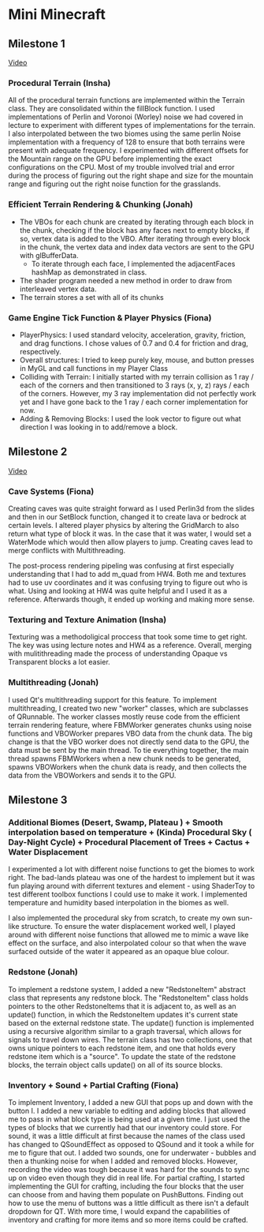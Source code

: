 # Mini Minecraft
## Milestone 1
[Video](https://youtu.be/f-kt_XCjlXg)
### Procedural Terrain (Insha)
All of the procedural terrain functions are implemented within the Terrain class. They are consolidated within the fillBlock function. I used implementations of Perlin and Voronoi (Worley) noise we had covered in lecture to experiment with different types of implementations for the terrain. I also interpolated between the two biomes using the same perlin Noise implementation with a frequency of 128 to ensure that both terrains were present with adequate frequency. I experimented with different offsets for the Mountain range on the GPU before implementing the exact configurations on the CPU. Most of my trouble involved trial and error during the process of figuring out the right shape and size for the mountain range and figuring out the right noise function for the grasslands. 

### Efficient Terrain Rendering & Chunking (Jonah)

- The VBOs for each chunk are created by iterating through each block in the chunk, checking if the block has any faces next to empty blocks, if so, vertex data is added to the VBO. After iterating through every block in the chunk, the vertex data and index data vectors are sent to the GPU with glBufferData.
  - To iterate through each face, I implemented the adjacentFaces hashMap as demonstrated in class.
- The shader program needed a new method in order to draw from interleaved vertex data.
- The terrain stores a set with all of its chunks

### Game Engine Tick Function & Player Physics (Fiona)
- PlayerPhysics: I used standard velocity, acceleration, gravity, friction, and drag functions. I chose values of 0.7 and 0.4 for friction and drag, respectively. 
- Overall structures: I tried to keep purely key, mouse, and button presses in MyGL and call functions in my Player Class
- Colliding with Terrain: I initially started with my terrain collision as 1 ray / each of the corners and then transitioned to 3 rays (x, y, z) rays / each of the corners. However, my 3 ray implementation did not perfectly work yet and I have gone back to the 1 ray / each corner implementation for now.
- Adding & Removing Blocks: I used the look vector to figure out what direction I was looking in to add/remove a block. 

## Milestone 2
[Video](https://youtu.be/FK23mczUOP8)
### Cave Systems (Fiona)
Creating caves was quite straight forward as I used Perlin3d from the slides and then in our SetBlock function, changed it to create lava or bedrock at certain levels. I altered player physics by altering the GridMarch to also return what type of block it was. In the case that it was water, I would set a WaterMode which would then allow players to jump. Creating caves lead to merge conflicts with Multithreading. 

The post-process rendering pipeling was confusing at first especially understanding that I had to add m_quad from HW4. Both me and textures had to use uv coordinates and it was confusing trying to figure out who is what. Using and looking at HW4 was quite helpful and I used it as a reference. Afterwards though, it ended up working and making more sense. 

### Texturing and Texture Animation (Insha)
Texturing was a methodoligical proccess that took some time to get right. The key was using lecture notes and HW4 as a reference. Overall, merging with mulitithreading made the process of understanding Opaque vs Transparent blocks a lot easier. 

### Multithreading (Jonah)
I used Qt's multithreading support for this feature. To implement multithreading, I created two new "worker" classes, which are subclasses of QRunnable. The worker classes mostly reuse code from the efficient terrain rendering feature, where FBMWorker generates chunks using noise functions and VBOWorker prepares VBO data from the chunk data. The big change is that the VBO worker does not directly send data to the GPU, the data must be sent by the main thread. To tie everything together, the main thread spawns FBMWorkers when a new chunk needs to be generated, spawns VBOWorkers when the chunk data is ready, and then collects the data from the VBOWorkers and sends it to the GPU.

## Milestone 3

### Additional Biomes (Desert, Swamp, Plateau ) + Smooth interpolation based on temperature + (Kinda) Procedural Sky ( Day-Night Cycle) + Procedural Placement of Trees + Cactus + Water Displacement 
I experimented a lot with different noise functions to get the biomes to work right. The bad-lands plateau was one of the hardest to implement but it was fun playing around with diferrent textures and element - using ShaderToy to test different toolbox functions I could use to make it work. I implemented temperature and humidity based interpolation in the biomes as well. 

I also implemented the procedural sky from scratch, to create my own sun-like structure. To ensure the water displacement worked well, I played around with different noise functions that allowed me to mimic a wave like effect on the surface, and also interpolated colour so that when the wave surfaced outside of the water it appeared as an opaque blue colour. 


### Redstone (Jonah)
To implement a redstone system, I added a new "RedstoneItem" abstract class that represents any redstone block. The "RedstoneItem" class holds pointers to the other RedstoneItems that it is adjacent to, as well as an update() function, in which the RedstoneItem updates it's current state based on the external redstone state. The update() function is implemented using a recursive algorithm similar to a graph traversal, which allows for signals to travel down wires. The terrain class has two collections, one that owns unique pointers to each redstone item, and one that holds every redstone item which is a "source". To update the state of the redstone blocks, the terrain object calls update() on all of its source blocks.

### Inventory + Sound + Partial Crafting (Fiona)
To implement Inventory, I added a new GUI that pops up and down with the button I. I added a new variable to editing and adding blocks that allowed me to pass in what block type is being used at a given time. I just used the types of blocks that we currently had that our inventory could store. 
For sound, it was a little difficult at first because the names of the class used has changed to QSoundEffect as opposed to QSound and it took a while for me to figure that out. I added two sounds, one for underwater - bubbles and then a thunking noise for when I added and removed blocks. However, recording the video was tough because it was hard for the sounds to sync up on video even though they did in real life. 
For partial crafting, I started implementing the GUI for crafting, including the four blocks that the user can choose from and having them populate on PushButtons. Finding out how to use the menu of buttons was a little difficult as there isn't a default dropdown for QT. With more time, I would expand the capabilities of inventory and crafting for more items and so more items could be crafted.


